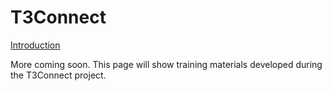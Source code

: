 # T3Connect

[Introduction](docs/introduction.md)

More coming soon.
This page will show training materials developed during the T3Connect project.
